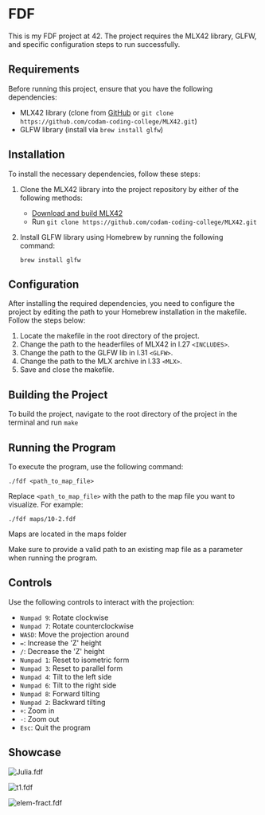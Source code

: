 # FDF

This is my FDF project at 42. The project requires the MLX42 library, GLFW, and specific configuration steps to run successfully.

## Requirements

Before running this project, ensure that you have the following dependencies:

- MLX42 library (clone from [GitHub](https://github.com/codam-coding-college/MLX42#download-and-build---mlx42) or `git clone https://github.com/codam-coding-college/MLX42.git`)
- GLFW library (install via `brew install glfw`)

## Installation

To install the necessary dependencies, follow these steps:

1. Clone the MLX42 library into the project repository by either of the following methods:
   - [Download and build MLX42](https://github.com/codam-coding-college/MLX42#download-and-build---mlx42)
   - Run `git clone https://github.com/codam-coding-college/MLX42.git`

2. Install GLFW library using Homebrew by running the following command:

   ```brew install glfw```

## Configuration

After installing the required dependencies, you need to configure the project by editing the path to your Homebrew installation in the makefile. Follow the steps below:

1. Locate the makefile in the root directory of the project.
2. Change the path to the headerfiles of MLX42 in l.27 `<INCLUDES>`.
3. Change the path to the GLFW lib in l.31 `<GLFW>`.
4. Change the path to the MLX archive in l.33 `<MLX>`.
5. Save and close the makefile.

## Building the Project

To build the project, navigate to the root directory of the project in the terminal and run ```make```

## Running the Program

To execute the program, use the following command:

```./fdf <path_to_map_file>```

Replace `<path_to_map_file>` with the path to the map file you want to visualize. For example:

```./fdf maps/10-2.fdf```

Maps are located in the maps folder

Make sure to provide a valid path to an existing map file as a parameter when running the program.

## Controls

Use the following controls to interact with the projection:

- `Numpad 9`: Rotate clockwise
- `Numpad 7`: Rotate counterclockwise
- `WASD`: Move the projection around
- `=`: Increase the 'Z' height
- `/`: Decrease the 'Z' height
- `Numpad 1`: Reset to isometric form
- `Numpad 3`: Reset to parallel form
- `Numpad 4`: Tilt to the left side
- `Numpad 6`: Tilt to the right side
- `Numpad 8`: Forward tilting
- `Numpad 2`: Backward tilting
- `+`: Zoom in
- `-`: Zoom out
- `Esc`: Quit the program

## Showcase

![Julia.fdf](/pictures/Julia.png)

![t1.fdf](/pictures/t1.png)

![elem-fract.fdf](/pictures/elem-fract.png)
